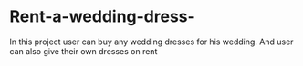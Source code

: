 # Rent-a-wedding-dress-
In this project user can buy any wedding dresses for his wedding. And user can also give their own dresses on rent
